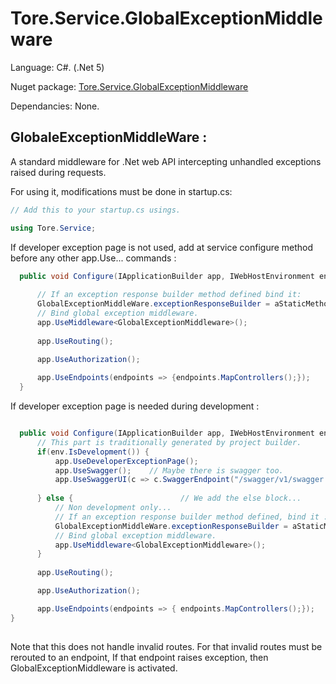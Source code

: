 # Tore.Service.GlobalExceptionMiddleware

Language: C#. (.Net 5)

Nuget package: [Tore.Service.GlobalExceptionMiddleware](https://www.nuget.org/packages/Tore.Service.GlobalExceptionMiddleware/)

Dependancies: None.

## GlobaleExceptionMiddleWare :

A standard middleware for .Net web API intercepting unhandled exceptions raised during requests.


For using it, modifications must be done in startup.cs:
```C#
// Add this to your startup.cs usings.

using Tore.Service;

```

If developer exception page is not used, add at service configure method before any other app.Use... commands :

```C#
  public void Configure(IApplicationBuilder app, IWebHostEnvironment env) {
      
      // If an exception response builder method defined bind it:
      GlobalExceptionMiddleWare.exceptionResponseBuilder = aStaticMethodToBuildExceptionResponse;
      // Bind global exception middleware.
      app.UseMiddleware<GlobalExceptionMiddleware>();
      
      app.UseRouting();
 
      app.UseAuthorization();

      app.UseEndpoints(endpoints => {endpoints.MapControllers();});
  }
```

If developer exception page is needed during development : 

```C#

  public void Configure(IApplicationBuilder app, IWebHostEnvironment env) {
      // This part is traditionally generated by project builder.
      if(env.IsDevelopment()) { 
          app.UseDeveloperExceptionPage();
          app.UseSwagger();    // Maybe there is swagger too.
          app.UseSwaggerUI(c => c.SwaggerEndpoint("/swagger/v1/swagger.json", "NameOfTheProject v1"));
      
      } else {                        // We add the else block... 
          // Non development only...
          // If an exception response builder method defined, bind it :
          GlobalExceptionMiddleWare.exceptionResponseBuilder = aStaticMethodToBuildExceptionResponse;
          // Bind global exception middleware.  
          app.UseMiddleware<GlobalExceptionMiddleware>();
      }
      
      app.UseRouting();

      app.UseAuthorization();

      app.UseEndpoints(endpoints => { endpoints.MapControllers();});
}
                                        

```  

Note that this does not handle invalid routes. 
For that invalid routes must be rerouted to an endpoint,
If that endpoint raises exception, then GlobalExceptionMiddleware is activated.
